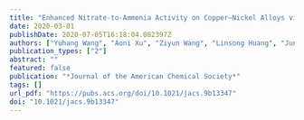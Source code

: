 ```yaml
---
title: "Enhanced Nitrate-to-Ammonia Activity on Copper–Nickel Alloys via Tuning of Intermediate Adsorption"
date: 2020-03-01
publishDate: 2020-07-05T16:18:04.082397Z
authors: ["Yuhang Wang", "Aoni Xu", "Ziyun Wang", "Linsong Huang", "Jun Li", "Fengwang Li", "Joshua Wicks", "Mingchuan Luo", "Dae-Hyun Nam", "Chih-Shan Tan", "Yu Ding", "Jiawen Wu", "Yanwei Lum", "Cao-Thang Dinh", "David Sinton", "Gengfeng Zheng", "Edward H. Sargent"]
publication_types: ["2"]
abstract: ""
featured: false
publication: "*Journal of the American Chemical Society*"
tags: []
url_pdf: "https://pubs.acs.org/doi/10.1021/jacs.9b13347"
doi: "10.1021/jacs.9b13347"
---
```



